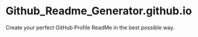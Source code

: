 # Github_Readme_Generator.github.io
Create your perfect GitHub Profile ReadMe in the best possible way.
